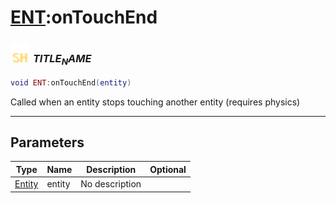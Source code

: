 # [ENT](../ent/README.md):onTouchEnd

### <img src="../../.gitbook/assets/shared.png" width="32" height="32" /> $TITLE_NAME$

```lua
void ENT:onTouchEnd(entity)
```

Called when an entity stops touching another entity (requires physics)<br>

-----------------
## Parameters

| Type   | Name | Description | Optional |
| ------ | ---- | ----------- | -------: |
| [Entity](../entity/README.md) | entity | No description |  |
